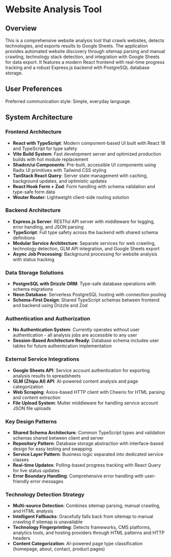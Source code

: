 # Website Analysis Tool

## Overview

This is a comprehensive website analysis tool that crawls websites, detects technologies, and exports results to Google Sheets. The application provides automated website discovery through sitemap parsing and manual crawling, technology stack detection, and integration with Google Sheets for data export. It features a modern React frontend with real-time progress tracking and a robust Express.js backend with PostgreSQL database storage.

## User Preferences

Preferred communication style: Simple, everyday language.

## System Architecture

### Frontend Architecture
- **React with TypeScript**: Modern component-based UI built with React 18 and TypeScript for type safety
- **Vite Build System**: Fast development server and optimized production builds with hot module replacement
- **Shadcn/ui Components**: Pre-built, accessible UI components using Radix UI primitives with Tailwind CSS styling
- **TanStack React Query**: Server state management with caching, background updates, and optimistic updates
- **React Hook Form + Zod**: Form handling with schema validation and type-safe form data
- **Wouter Router**: Lightweight client-side routing solution

### Backend Architecture
- **Express.js Server**: RESTful API server with middleware for logging, error handling, and JSON parsing
- **TypeScript**: Full type safety across the backend with shared schema definitions
- **Modular Service Architecture**: Separate services for web crawling, technology detection, GLM API integration, and Google Sheets export
- **Async Job Processing**: Background processing for website analysis with status tracking

### Data Storage Solutions
- **PostgreSQL with Drizzle ORM**: Type-safe database operations with schema migrations
- **Neon Database**: Serverless PostgreSQL hosting with connection pooling
- **Schema-First Design**: Shared TypeScript schemas between frontend and backend using Drizzle and Zod

### Authentication and Authorization
- **No Authentication System**: Currently operates without user authentication - all analysis jobs are accessible to any user
- **Session-Based Architecture Ready**: Database schema includes user tables for future authentication implementation

### External Service Integrations
- **Google Sheets API**: Service account authentication for exporting analysis results to spreadsheets
- **GLM (Zhipu AI) API**: AI-powered content analysis and page categorization
- **Web Scraping**: Axios-based HTTP client with Cheerio for HTML parsing and content extraction
- **File Upload System**: Multer middleware for handling service account JSON file uploads

### Key Design Patterns
- **Shared Schema Architecture**: Common TypeScript types and validation schemas shared between client and server
- **Repository Pattern**: Database storage abstraction with interface-based design for easy testing and swapping
- **Service Layer Pattern**: Business logic separated into dedicated service classes
- **Real-time Updates**: Polling-based progress tracking with React Query for live status updates
- **Error Boundary Handling**: Comprehensive error handling with user-friendly error messages

### Technology Detection Strategy
- **Multi-source Detection**: Combines sitemap parsing, manual crawling, and HTML analysis
- **Intelligent Fallbacks**: Gracefully falls back from sitemap to manual crawling if sitemap is unavailable
- **Technology Fingerprinting**: Detects frameworks, CMS platforms, analytics tools, and hosting providers through HTML patterns and HTTP headers
- **Content Categorization**: AI-powered page type classification (homepage, about, contact, product pages)